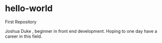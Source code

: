 # hello-world
First Repository

Joshua Duke , beginner in front end development.
Hoping to one day have a career in this field.
